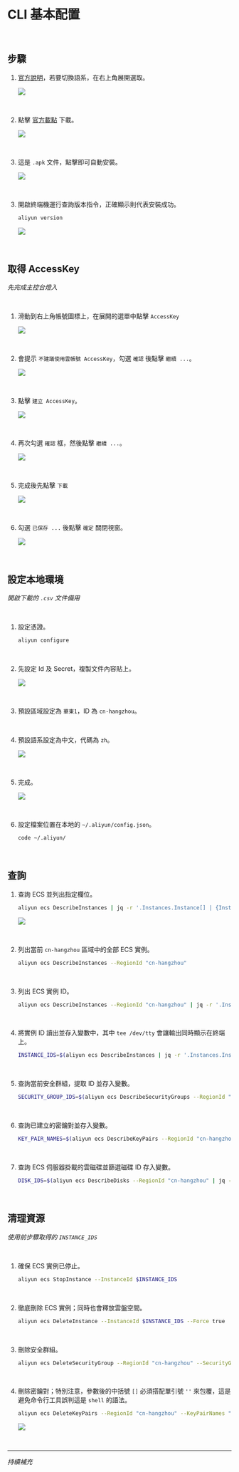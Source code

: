 # CLI 基本配置

<br>

## 步驟 

1. [官方說明](https://www.alibabacloud.com/help/tc/cli/install-cli-on-macos?spm=a2c63.p38356.0.i0#32865bfe14am6)，若要切換語系，在右上角展開選取。

    ![](images/img_95.png)

<br>

2. 點擊 [官方載點](https://aliyuncli.alicdn.com/aliyun-cli-latest.pkg) 下載。

    ![](images/img_96.png)

<br>

3. 這是 `.apk` 文件，點擊即可自動安裝。

    ![](images/img_97.png)

<br>

3. 開啟終端機運行查詢版本指令，正確顯示則代表安裝成功。

    ```bash
    aliyun version
    ```

    ![](images/img_98.png)

<br>

## 取得 AccessKey

_先完成主控台燈入_

<br>

1. 滑動到右上角帳號圖標上，在展開的選單中點擊 `AccessKey`

    ![](images/img_99.png)

<br>

2. 會提示 `不建議使用雲帳號 AccessKey`，勾選 `確認` 後點擊 `繼續 ...`。

    ![](images/img_66.png)

<br>

3. 點擊 `建立 AccessKey`。

    ![](images/img_67.png)

<br>

4. 再次勾選 `確認` 框，然後點擊 `繼續 ...`。

    ![](images/img_68.png)

<br>

5. 完成後先點擊 `下載`

    ![](images/img_69.png)

<br>

6. 勾選 `已保存 ...` 後點擊 `確定` 關閉視窗。

    ![](images/img_70.png)

<br>

## 設定本地環境

_開啟下載的 `.csv` 文件備用_

<br>

1. 設定憑證。

    ```bash
    aliyun configure
    ```

<br>

2. 先設定 Id 及 Secret，複製文件內容貼上。

    ![](images/img_72.png)

<br>

3. 預設區域設定為 `華東1`，ID 為 `cn-hangzhou`。

<br>

4. 預設語系設定為中文，代碼為 `zh`。

    ![](images/img_71.png)

<br>

5. 完成。

    ![](images/img_73.png)

<br>

6. 設定檔案位置在本地的 `~/.aliyun/config.json`。

    ```bash
    code ~/.aliyun/
    ```

<br>

## 查詢

1. 查詢 ECS 並列出指定欄位。

    ```bash
    aliyun ecs DescribeInstances | jq -r '.Instances.Instance[] | {InstanceId, InstanceName, InstanceType, Status, RegionId, ZoneId, PublicIpAddress, PrivateIpAddress}'
    ```

    ![](images/img_74.png)


<br>

2. 列出當前 `cn-hangzhou` 區域中的全部 ECS 實例。

    ```bash
    aliyun ecs DescribeInstances --RegionId "cn-hangzhou"
    ```

<br>

3. 列出 ECS 實例 ID。

    ```bash
    aliyun ecs DescribeInstances --RegionId "cn-hangzhou" | jq -r '.Instances.Instance[].InstanceId'
    ```

<br>

4. 將實例 ID 讀出並存入變數中，其中 `tee /dev/tty` 會讓輸出同時顯示在終端上。

    ```bash
    INSTANCE_IDS=$(aliyun ecs DescribeInstances | jq -r '.Instances.Instance[].InstanceId' | tee /dev/tty)
    ```

<br>

5. 查詢當前安全群組，提取 ID 並存入變數。

    ```bash
    SECURITY_GROUP_IDS=$(aliyun ecs DescribeSecurityGroups --RegionId "cn-hangzhou" | jq -r '.SecurityGroups.SecurityGroup[].SecurityGroupId' | tee /dev/tty)
    ```

<br>

6. 查詢已建立的密鑰對並存入變數。

    ```bash
    KEY_PAIR_NAMES=$(aliyun ecs DescribeKeyPairs --RegionId "cn-hangzhou" | jq -r '.KeyPairs.KeyPair[].KeyPairName' | tee /dev/tty)
    ```

<br>

7. 查詢 ECS 伺服器掛載的雲磁碟並篩選磁碟 ID 存入變數。

    ```bash
    DISK_IDS=$(aliyun ecs DescribeDisks --RegionId "cn-hangzhou" | jq -r '.Disks.Disk[].DiskId' | tee /dev/tty)
    ```

<br>

## 清理資源

_使用前步驟取得的 `INSTANCE_IDS`_

<br>

1. 確保 ECS 實例已停止。

    ```bash
    aliyun ecs StopInstance --InstanceId $INSTANCE_IDS
    ```

<br>

2. 徹底刪除 ECS 實例；同時也會釋放雲盤空間。

    ```bash
    aliyun ecs DeleteInstance --InstanceId $INSTANCE_IDS --Force true
    ```

<br>

3. 刪除安全群組。

    ```bash
    aliyun ecs DeleteSecurityGroup --RegionId "cn-hangzhou" --SecurityGroupId $SECURITY_GROUP_IDS
    ```

<br>

4. 刪除密鑰對；特別注意，參數後的中括號 `[]` 必須搭配單引號 `''` 來包覆，這是避免命令行工具誤判這是 `shell` 的語法。

    ```bash
    aliyun ecs DeleteKeyPairs --RegionId "cn-hangzhou" --KeyPairNames "[\"$KEY_PAIR_NAMES\"]"
    ```

    ![](images/img_75.png)

<br>

___

_持續補充_